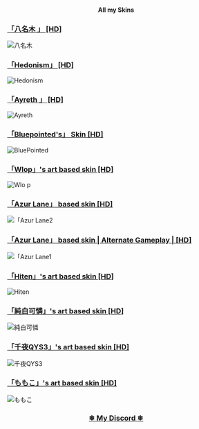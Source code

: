 #### <p align="center"> All my Skins </p>

### [「八名木 」 [HD]](https://www.reddit.com/r/OsuSkins/comments/bg6rir)
![八名木 ](https://imgur.com/b0IiVGO)


### [「Hedonism」 [HD]](https://www.reddit.com/r/OsuSkins/comments/al49lf)
![Hedonism ](https://hedonism.s-ul.eu/a5dKpoV3)


### [「Ayreth 」 [HD]](https://www.reddit.com/r/OsuSkins/comments/a285wq)
![Ayreth ](https://ayreth.s-ul.eu/6d1GS1Pb.png)


### [「Bluepointed's」 Skin [HD]](https://www.reddit.com/r/OsuSkins/comments/9ws3ak)
![BluePointed](https://ayreth.s-ul.eu/BXDGWoHU.png)


### [「Wlop」's art based skin [HD]](https://www.reddit.com/r/OsuSkins/comments/9g9dg8)
![Wlo
p](https://ayreth.s-ul.eu/OmsIEG23.png)

### [「Azur Lane」 based skin [HD]](https://www.reddit.com/r/OsuSkins/comments/9hrfrz)
![「Azur Lane2](https://ayreth.s-ul.eu/3Nlm9z4d.png)


### [「Azur Lane」 based skin | Alternate Gameplay | [HD]](https://www.reddit.com/r/OsuSkins/comments/9hrfrz)
![「Azur Lane1](https://ayreth.s-ul.eu/7BcC1N5R.png)


### [「Hiten」's art based skin [HD]](https://www.reddit.com/r/OsuSkins/comments/9920b5)
![Hiten](https://ayreth.s-ul.eu/Sl53cJAh.png)


### [「純白可憐」's art based skin [HD]](https://www.reddit.com/r/OsuSkins/comments/95uybh)
![純白可憐](https://ayreth.s-ul.eu/Jy39iXo1.png)


### [「千夜QYS3」's art based skin [HD]](https://www.reddit.com/r/OsuSkins/comments/8yliin)
![千夜QYS3](https://ayreth.s-ul.eu/eGknQKTd.png)


### [「ももこ」's art based skin [HD]](https://www.reddit.com/r/OsuSkins/comments/8y8w9e)
![ももこ](https://ayreth.s-ul.eu/5AcmKPnX.png)



### <p align="center"> [❄ My Discord ❄](https://discord.gg/95z4TGz) </p>
